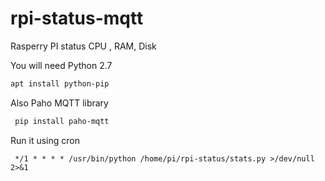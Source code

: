 # rpi-status-mqtt
Rasperry PI status CPU , RAM, Disk

You will need Python 2.7

```bash
apt install python-pip
```

Also Paho MQTT library

```bash
 pip install paho-mqtt
```

Run it using cron

```cron
 */1 * * * * /usr/bin/python /home/pi/rpi-status/stats.py >/dev/null 2>&1
 ```